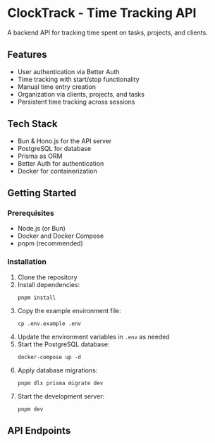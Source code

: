 # ClockTrack - Time Tracking API

A backend API for tracking time spent on tasks, projects, and clients.

## Features

- User authentication via Better Auth
- Time tracking with start/stop functionality
- Manual time entry creation
- Organization via clients, projects, and tasks
- Persistent time tracking across sessions

## Tech Stack

- Bun & Hono.js for the API server
- PostgreSQL for database
- Prisma as ORM
- Better Auth for authentication
- Docker for containerization

## Getting Started

### Prerequisites

- Node.js (or Bun)
- Docker and Docker Compose
- pnpm (recommended)

### Installation

1. Clone the repository
2. Install dependencies:
   ```
   pnpm install
   ```
3. Copy the example environment file:
   ```
   cp .env.example .env
   ```
4. Update the environment variables in `.env` as needed
5. Start the PostgreSQL database:
   ```
   docker-compose up -d
   ```
6. Apply database migrations:
   ```
   pnpm dlx prisma migrate dev
   ```
7. Start the development server:
   ```
   pnpm dev
   ```

## API Endpoints
